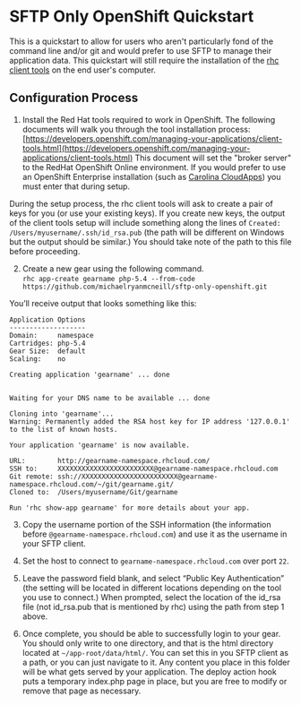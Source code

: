 # SFTP Only OpenShift Quickstart
This is a quickstart to allow for users who aren't particularly fond of the command line and/or git and would prefer to use SFTP to manage their application data. This quickstart will still require the installation of the [rhc client tools](https://developers.openshift.com/managing-your-applications/client-tools.html) on the end user's computer.

## Configuration Process
1. Install the Red Hat tools required to work in OpenShift. The following documents will walk you through the tool installation process: [https://developers.openshift.com/managing-your-applications/client-tools.html](https://developers.openshift.com/managing-your-applications/client-tools.html) This document will set the "broker server" to the RedHat OpenShift Online environment. If you would prefer to use an OpenShift Enterprise installation (such as [Carolina CloudApps](http://cloudapps.unc.edu)) you must enter that during setup.  
  
  During the setup process, the rhc client tools will ask to create a pair of keys for you (or use your existing keys). If you create new keys, the output of the client tools setup will include something along the lines of `Created: /Users/myusername/.ssh/id_rsa.pub` (the path will be different on Windows but the output should be similar.) You should take note of the path to this file before proceeding. 

2. Create a new gear using the following command.  
  `rhc app-create gearname php-5.4 --from-code https://github.com/michaelryanmcneill/sftp-only-openshift.git`
  
  You’ll receive output that looks something like this:
  ```
Application Options
-------------------
Domain:     namespace
Cartridges: php-5.4
Gear Size:  default
Scaling:    no

Creating application 'gearname' ... done


Waiting for your DNS name to be available ... done

Cloning into 'gearname'...
Warning: Permanently added the RSA host key for IP address '127.0.0.1' to the list of known hosts.

Your application 'gearname' is now available.

  URL:        http://gearname-namespace.rhcloud.com/ 
  SSH to:     XXXXXXXXXXXXXXXXXXXXXXXX@gearname-namespace.rhcloud.com
  Git remote: ssh://XXXXXXXXXXXXXXXXXXXXXXXX@gearname-namespace.rhcloud.com/~/git/gearname.git/
  Cloned to:  /Users/myusername/Git/gearname 

Run 'rhc show-app gearname' for more details about your app.
```
3. Copy the username portion of the SSH information (the information before `@gearname-namespace.rhcloud.com`) and use it as the username in your SFTP client. 

5. Set the host to connect to `gearname-namespace.rhcloud.com` over port `22`.

6. Leave the password field blank, and select “Public Key Authentication” (the setting will be located in different locations depending on the tool you use to connect.) When prompted, select the location of the id_rsa file (not id_rsa.pub that is mentioned by rhc) using the path from step 1 above.

7. Once complete, you should be able to successfully login to your gear. You should only write to one directory, and that is the html directory located at `~/app-root/data/html/`. You can set this in you SFTP client as a path, or you can just navigate to it. Any content you place in this folder will be what gets served by your application. The deploy action hook puts a temporary index.php page in place, but you are free to modify or remove that page as necessary.
